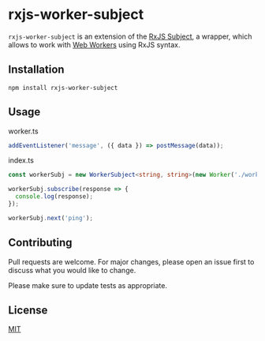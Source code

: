 # rxjs-worker-subject

`rxjs-worker-subject` is an extension of the [RxJS Subject](https://rxjs-dev.firebaseapp.com/guide/subject),
a wrapper, which allows to work with [Web Workers](https://developer.mozilla.org/en-US/docs/Web/API/Web_Workers_API)
using RxJS syntax.

## Installation

```
npm install rxjs-worker-subject
```

## Usage
worker.ts
```typescript
addEventListener('message', ({ data }) => postMessage(data));
```

index.ts
```typescript
const workerSubj = new WorkerSubject<string, string>(new Worker('./worker', { type: 'module' }));

workerSubj.subscribe(response => {
  console.log(response);
});

workerSubj.next('ping');
```

## Contributing
Pull requests are welcome. For major changes, please open an issue first to discuss what you would like to change.

Please make sure to update tests as appropriate.

## License
[MIT](https://choosealicense.com/licenses/mit/)
